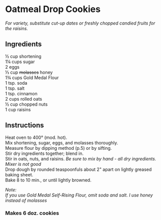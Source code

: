 # Oatmeal Drop Cookies

*For variety, substitute cut-up dates or freshly chopped candied fruits for the raisins.*

## Ingredients
&frac12; cup shortening  
1&frac14; cups sugar  
2 eggs  
&frac13; cup ~~molasses~~ honey  
1&frac34; cups Gold Medal Flour  
1 tsp. soda  
1 tsp. salt  
1 tsp. cinnamon  
2 cups rolled oats  
&frac12; cup chopped nuts  
1 cup raisins  

## Instructions
Heat oven to 400&deg; (mod. hot).  
Mix shortening, sugar, eggs, and molasses thoroughly.  
Measure flour by dipping method (p.5) or by sifting.  
Stir dry ingredients together; blend in.  
Stir in oats, nuts, and raisins. *Be sure to mix by hand - all dry ingredients. Mixer is not good*  
Drop dough by rounded teaspoonfuls about 2" apart on lightly greased baking sheet.  
Bake 8 to 10 min., or until lightly browned.  

*Note:*  
*If you use Gold Medal Self-Rising Flour, omit soda and salt.*
*I use honey instead of molasses*

### Makes 6 doz. cookies
